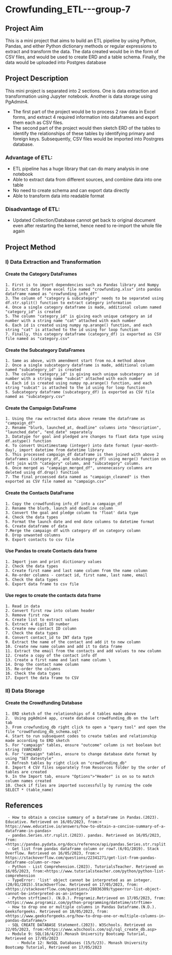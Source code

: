 # Crowfunding_ETL---group-7

## Project Aim
This is a mini project that aims to build an ETL pipeline by using Python, Pandas, and either Python dictionary methods or regular expressions to extract and transform the data.
The data created would be in the form of CSV files, and would be used to create ERD and a table schema. Finally, the data would be uploaded into Postgres database

## Project Description
This mini project is separated into 2 sections. One is data extraction and transformation using Jupyter notebook. Another is data storage using PgAdmin4.
 - The first part of the project would be to process 2 raw data in Excel forms, and extract 4 required information into dataframes and export them each as CSV files. 
 - The second part of the project would then sketch ERD of the tables to identify the relationships of these tables by identifying primary and foreign keys. Subsequently, CSV files would be imported into Postrgres database.  

### Advantage of ETL:
- ETL pipeline has a huge library that can do many analysis in one notebook
- Able to extract data from different sources, and combine data into one table
- No need to create schema and can export data directly
- Able to transform data into readable format

### Disadvantage of ETL:
- Updated Collection/Database cannot get back to original document even after restarting the kernel, hence need to re-import the whole file again

## Project Method
### I) Data Extraction and Transformation
#### Create the Category DataFrames
    1. First is to import dependencies such as Pandas library and Numpy
    2. Extract data from excel file named "crowfunding.xlsx" into pandas dataframe named as "crowfunding_info_df"
    3. The column of "category & subcategory" needs to be separated using df.str.split() function to extract category information
    4. Once a single category dataframe is made, additional column named "category_id" is created
    5. The column "category_id" is giving each unique category an id number with a string name "cat" attached with each number 
    6. Each id is created using numpy np.arange() function, and each string "cat" is attached to the id using for loop function
    7. Finally, this category dataframe (category_df) is exported as CSV file named as "category.csv"

#### Create the Subcategory DataFrames
    1. Same as above, with amendment start from no.4 method above
    2. Once a single subcategory dataframe is made, additional column named "subcategory_id" is created
    3. The column "category_id" is giving each unique subcategory an id number with a string name "subcat" attached with each number 
    4. Each id is created using numpy np.arange() function, and each string "subcat" is attached to the id using for loop function
    5. Subcategory dataframe (subcategory_df) is exported as CSV file named as "subcategory.csv" 

#### Create the Campaign DataFrame
    1. Using the raw extracted data above rename the dataframe as "campaign_df"
    2. Rename "blurb, launched_at, deadline" columns into "description", "launched_date", "end_date" separately
    3. Datatype for goal and pledged are changes to float data type using df.astype() function
    4. To convert Unixtimestamp (integer) into date format (year-month-day), import datetime from datetime library
    5. This processed campaign_df dataframe is then joined with above 2 dataframes (category_df, and subcategory_df) using merge() function on left join with "category" column, and "subcategory" column. 
    6. Once merged as "campaign_merged_df", unnenecassry columns are deleted using df.drop() function
    7. The final prcoessed data named as "campaign_cleaned" is then exported as CSV file named as "campaign.csv"

#### Create the Contacts DataFrame
    1. Copy the crowdfunding info_df into a campaign_df
    2. Rename the blurb, launch and deadline column
    3. Convert the goal and pledge column to 'float' data type
    4. Check the data types
    5. Format the launch date and end date columns to datetime format
    6. Create dataframe of data 
    7.Merge the campaign df with category df on category column 
    8. Drop unwanted columns
    9. Export contacts to csv file
    
#### Use Pandas to create Contacts data frame
    1. Import json and print dictionary values 
    2. Check the data types
    3. Create first name and last name column from the name column
    4. Re-order columns - contact id, first name, last name, email
    5. Check the data types
    6. Export data frame to csv file 

#### Use regex to create the contacts data frame 
    1. Read in data 
    2. Convert first row into column header
    3. Remove first row 
    4. Create list to extract values 
    5. Extract 4 digit ID number
    6. Create new contact ID column
    7. Check the data types
    8. Convert contact_id to INT data type
    9. Extract the name of the contact and add it to new column
    10. Create new name column and add it to data frame
    11. Extract the email from the contacts and add values to new column 
    12. Create a copy of the contact info df
    13. Create a first name and last name column \
    14. Drop the contact name column 
    15. Re-order the columns 
    16. Check the data types 
    17. Export the data frame to CSV 
 
### II) Data Storage
#### Create the Crowdfunding Database
    1. ERD sketch of the relationships of 4 tables made above
    2.  Using pgAdmin4 app, create database crowdfunding_db on the left tab
    3. From crowfunding_db right click to open a "query tool" and open the file "crowdfunding_db_schema.sql"
    4. Start to run subsequent codes to create tables and relationship made according to ERD sketch
    5. For "campaign" tables, ensure "outcome" column is not boolean but string (VARCHAR)
    6. For "campaign" tables, ensure to change database date format by using "SET datestyle"
    7. Refresh tables by right click on "crowdfunding_db"
    8. Import 4 CSV files separately from Resources folder by the order of tables are created
    9. In the Import tab, ensure "Options">"Header" is on so to match column names created
    10. Check if files are imported successfully by running the code SELECT * (table_name)
   


## References
	 - How to obtain a concise summary of a DataFrame in Pandas.(2023). Educative. Retrieved on 16/05/2023, from:< https://www.educative.io/answers/how-to-obtain-a-concise-summary-of-a-dataframe-in-pandas>
	 - pandas.Series.str.rsplit.(2023). pandas. Retrieved on 16/05/2023, from:<https://pandas.pydata.org/docs/reference/api/pandas.Series.str.rsplit.html>
	 - Get list from pandas dataframe column or row?.(6/01/2019). Stack Overflow. Retrieved on 16/05/2023, from:< https://stackoverflow.com/questions/22341271/get-list-from-pandas-dataframe-column-or-row>
	 - Python - List Comprehension.(2023). TutorialsTeacher. Retrieved on 16/05/2023, from:<https://www.tutorialsteacher.com/python/python-list-comprehension
	 - TypeError: 'list' object cannot be interpreted as an integer.(20/01/2015).StackOverflow. Retrieved on 17/05/2023, from:<https://stackoverflow.com/questions/28036309/typeerror-list-object-cannot-be-interpreted-as-an-integer>
	 - Python strftime(). (N.D.). Programiz.Retrieved on 17/05/2023, from:<https://www.programiz.com/python-programming/datetime/strftime>
	 - How to drop one or multiple columns in Pandas Dataframe.(N.D.). Geeksforgeeks. Retrieved on 18/05/2023, from:<https://www.geeksforgeeks.org/how-to-drop-one-or-multiple-columns-in-pandas-dataframe/>
	 - SQL CREATE DATABASE Statement.(2023). W3Schools. Retrieved on 22/05/2023, from:<https://www.w3schools.com/sql/sql_create_db.asp>
	 - Module 9: SQL(16/4/23).Monash University Bootcamp Tutorial, Retrieved on 17/05/2023
         - Module 12: NoSQL Databases (15/5/23). Monash University Bootcamp Tutorial, Retrieved on 17/05/2023
